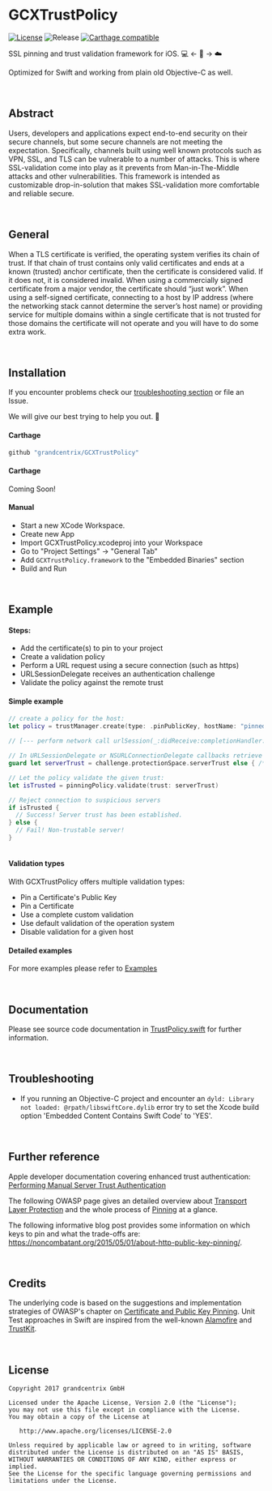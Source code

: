# GCXTrustPolicy
[![License](https://img.shields.io/badge/License-Apache%202.0-blue.svg)](https://opensource.org/licenses/Apache-2.0) ![Release](https://img.shields.io/github/release/grandcentrix/GCXTrustPolicy.svg) [![Carthage compatible](https://img.shields.io/badge/Carthage-compatible-4BC51D.svg?style=flat)](https://github.com/Carthage/Carthage)


SSL pinning and trust validation framework for iOS.  💻  <- 👮 -> ☁️

Optimized for Swift and working from plain old Objective-C as well.

<br />

## Abstract

Users, developers and applications expect end-to-end security on their secure channels, but some secure channels are not meeting the expectation. Specifically, channels built using well known protocols such as VPN, SSL, and TLS can be vulnerable to a number of attacks. This is where SSL-validation come into play as it prevents from Man-in-The-Middle attacks and other vulnerabilities.
This framework is intended as customizable drop-in-solution that makes SSL-validation more comfortable and reliable secure.


<br />

## General

When a TLS certificate is verified, the operating system verifies its chain of trust. If that chain of trust contains only valid certificates and ends at a known (trusted) anchor certificate, then the certificate is considered valid. If it does not, it is considered invalid. When using a commercially signed certificate from a major vendor, the certificate should “just work”.
When using a self-signed certificate, connecting to a host by IP address (where the networking stack cannot determine the server’s host name) or providing service for multiple domains within a single certificate that is not trusted for those domains the certificate will not operate and you will have to do some extra work.

<br />

## Installation

If you encounter problems check our [troubleshooting section](#Troubleshooting) or file an Issue.

We will give our best trying to help you out. 🙂

#### Carthage

```ruby
github "grandcentrix/GCXTrustPolicy"
```

#### Carthage

Coming Soon!


#### Manual

- Start a new XCode Workspace.
- Create new App
- Import GCXTrustPolicy.xcodeproj into your Workspace
- Go to "Project Settings" -> "General Tab"
- Add `GCXTrustPolicy.framework` to the "Embedded Binaries" section
- Build and Run

<br />


## Example

#### Steps: 

* Add the certificate(s) to pin to your project
* Create a validation policy 
* Perform a URL request using a secure connection (such as https)
* URLSessionDelegate receives an authentication challenge
* Validate the policy against the remote trust


#### Simple example 


```swift
// create a policy for the host:
let policy = trustManager.create(type: .pinPublicKey, hostName: "pinnedHost.com")
    
// [--- perform network call urlSession(_:didReceive:completionHandler:) ---]

// In URLSessionDelegate or NSURLConnectionDelegate callbacks retrieve the remote trust on authentication challenge:
guard let serverTrust = challenge.protectionSpace.serverTrust else { /* handle case ... */ }

// Let the policy validate the given trust:
let isTrusted = pinningPolicy.validate(trust: serverTrust)

// Reject connection to suspicious servers
if isTrusted {
  // Success! Server trust has been established.
} else {
  // Fail! Non-trustable server!
}
    
```

#### Validation types

With GCXTrustPolicy offers multiple validation types:

- Pin a Certificate's Public Key
- Pin a Certificate
- Use a complete custom validation
- Use default validation of the operation system
- Disable validation for a given host

#### Detailed examples

For more examples please refer to [Examples](Examples.md)

<br />

## Documentation

Please see source code documentation in [TrustPolicy.swift](TrustPolicy.swift) for further information.

<br />

## Troubleshooting

* If you running an Objective-C project and encounter  an  `dyld: Library not loaded: @rpath/libswiftCore.dylib` error try to
set the Xcode build option 'Embedded Content Contains Swift Code' to 'YES'.

<br />

## Further reference

Apple developer documentation covering enhanced trust authentication: 
[Performing Manual Server Trust Authentication](https://developer.apple.com/documentation/foundation/url_loading_system/handling_an_authentication_challenge/performing_manual_server_trust_authentication)

The following OWASP page gives an detailed overview about [Transport Layer Protection](https://www.owasp.org/index.php/Transport_Layer_Protection_Cheat_Sheet) and the whole process of [Pinning](https://www.owasp.org/index.php/Pinning_Cheat_Sheet) at a glance.

The following informative blog post provides some information on which keys to pin and what the trade-offs are: https://noncombatant.org/2015/05/01/about-http-public-key-pinning/.

<br />

## Credits

The underlying code is based on the suggestions and implementation strategies of OWASP's chapter on [Certificate and Public Key Pinning](https://www.owasp.org/index.php/Certificate_and_Public_Key_Pinning). Unit Test approaches in Swift are inspired from the well-known [Alamofire](https://github.com/Alamofire/Alamofire) and [TrustKit](https://github.com/datatheorem/TrustKit).

<br />

## License

```
Copyright 2017 grandcentrix GmbH

Licensed under the Apache License, Version 2.0 (the "License");
you may not use this file except in compliance with the License.
You may obtain a copy of the License at

   http://www.apache.org/licenses/LICENSE-2.0

Unless required by applicable law or agreed to in writing, software
distributed under the License is distributed on an "AS IS" BASIS,
WITHOUT WARRANTIES OR CONDITIONS OF ANY KIND, either express or implied.
See the License for the specific language governing permissions and
limitations under the License.
```

<br />
